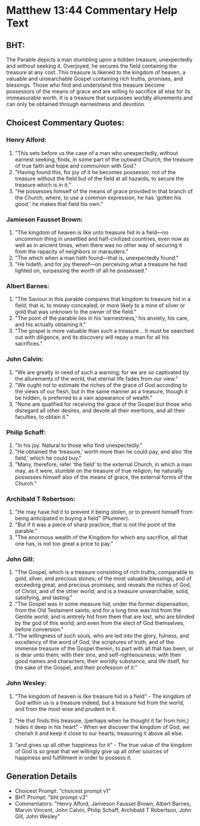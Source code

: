 # Matthew 13:44 Commentary Help Text

## BHT:
The Parable depicts a man stumbling upon a hidden treasure, unexpectedly and without seeking it. Overjoyed, he secures the field containing the treasure at any cost. This treasure is likened to the kingdom of heaven, a valuable and unsearchable Gospel containing rich truths, promises, and blessings. Those who find and understand this treasure become possessors of the means of grace and are willing to sacrifice all else for its immeasurable worth. It is a treasure that surpasses worldly allurements and can only be obtained through earnestness and devotion.

## Choicest Commentary Quotes:
### Henry Alford:
1. "This sets before us the case of a man who unexpectedly, without earnest seeking, finds, in some part of the outward Church, the treasure of true faith and hope and communion with God."
2. "Having found this, for joy of it he becomes possessor, not of the treasure without the field but of the field at all hazards, to secure the treasure which is in it."
3. "He possesses himself of the means of grace provided in that branch of the Church, where, to use a common expression, he has 'gotten his good:' he makes that field his own."

### Jamieson Fausset Brown:
1. "The kingdom of heaven is like unto treasure hid in a field—no uncommon thing in unsettled and half-civilized countries, even now as well as in ancient times, when there was no other way of securing it from the rapacity of neighbors or marauders."
2. "The which when a man hath found—that is, unexpectedly found."
3. "He hideth, and for joy thereof—on perceiving what a treasure he had lighted on, surpassing the worth of all he possessed."

### Albert Barnes:
1. "The Saviour in this parable compares that kingdom to treasure hid in a field; that is, to money concealed; or more likely to a mine of silver or gold that was unknown to the owner of the field." 
2. "The point of the parable lies in his 'earnestness,' his anxiety, his care, and his actually obtaining it." 
3. "The gospel is more valuable than such a treasure... It must be searched out with diligence, and its discovery will repay a man for all his sacrifices."

### John Calvin:
1. "We are greatly in need of such a warning; for we are so captivated by the allurements of the world, that eternal life fades from our view."
2. "We ought not to estimate the riches of the grace of God according to the views of our flesh, but in the same manner as a treasure, though it be hidden, is preferred to a vain appearance of wealth."
3. "None are qualified for receiving the grace of the Gospel but those who disregard all other desires, and devote all their exertions, and all their faculties, to obtain it."

### Philip Schaff:
1. "In his joy. Natural to those who find unexpectedly."
2. "He obtained the ‘treasure,’ worth more than he could pay, and also ‘the field,’ which he could buy."
3. "Many, therefore, refer ‘the field’ to the external Church, in which a man may, as it were, stumble on the treasure of true religion; he naturally possesses himself also of the means of grace, the external forms of the Church."

### Archibald T Robertson:
1. "He may have hid it to prevent it being stolen, or to prevent himself from being anticipated in buying a field" (Plummer).
2. "But if it was a piece of sharp practice, that is not the point of the parable."
3. "The enormous wealth of the Kingdom for which any sacrifice, all that one has, is not too great a price to pay."

### John Gill:
1. "The Gospel, which is a treasure consisting of rich truths, comparable to gold, silver, and precious stones; of the most valuable blessings, and of exceeding great, and precious promises; and reveals the riches of God, of Christ, and of the other world; and is a treasure unsearchable, solid, satisfying, and lasting."
2. "The Gospel was in some measure hid, under the former dispensation, from the Old Testament saints; and for a long time was hid from the Gentile world; and is entirely hid from them that are lost, who are blinded by the god of this world; and even from the elect of God themselves, before conversion."
3. "The willingness of such souls, who are led into the glory, fulness, and excellency of the word of God, the scriptures of truth, and of the immense treasure of the Gospel therein, to part with all that has been, or is dear unto them; with their sins, and self-righteousness; with their good names and characters; their worldly substance, and life itself, for the sake of the Gospel, and their profession of it."

### John Wesley:
1. "The kingdom of heaven is like treasure hid in a field" - The kingdom of God within us is a treasure indeed, but a treasure hid from the world, and from the most wise and prudent in it.

2. "He that finds this treasure, (perhaps when he thought it far from him,) hides it deep in his heart" - When we discover the kingdom of God, we cherish it and keep it close to our hearts, treasuring it above all else.

3. "and gives up all other happiness for it" - The true value of the kingdom of God is so great that we willingly give up all other sources of happiness and fulfillment in order to possess it.


## Generation Details
- Choicest Prompt: "choicest prompt v1"
- BHT Prompt: "bht prompt v3"
- Commentators: "Henry Alford, Jamieson Fausset Brown, Albert Barnes, Marvin Vincent, John Calvin, Philip Schaff, Archibald T Robertson, John Gill, John Wesley"
